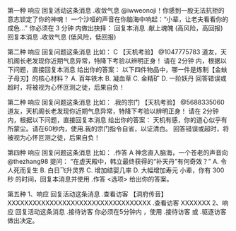 第一种 响应 回复活动这条消息 .收敛气息
@iwweonoji！你感到一股无法抗拒的意志锁定了你的神魂！ 一个沙哑的声音在你脑海中响起：“小辈，让老夫看看你的成色...”
你必须在 3 分钟 内做出抉择：
回复本消息 .献上魂魄 (高风险，高回报)
回复本消息 .收敛气息 (低风险，低回报)

第二种 响应 回复问题这条消息  比如： C
【天机考验】 @1047775783 道友，天机阁长老发现你近期气息异常，特降下考验以辨明正身！ 请在 2分钟 内，根据以下问题，直接回复本消息 给出你的答案：
以下四件物品中，哪一件是炼制【金蚨子母刃】的核心材料？ A. 百年铁木 B. 凝血草 C. 金精矿 D. 一阶妖丹
回答错误或超时，将被视为心怀叵测之徒，后果自负！

第二种 响应 回复问题这条消息  比如： .我的宗门
【天机考验】 @5688335060 道友，天机阁长老发现你近期气息异常，特降下考验以辨明正身！ 请在 2分钟 内，根据以下问题，直接回复本消息 给出你的答案：
天机有感，你的道心似乎有所蒙尘。请在60秒内，使用.我的宗门指令自省，以证清白。
回答错误或超时，将被视为心怀叵测之徒，后果自负！

第四种 响应 回复问题这条消息  比如： .作答 A
神念直入脑海，一个苍老的声音向 @thezhang98 提问：
“在虚天殿中，韩立最终获得的“补天丹”有何奇效？”
A. 令人死而复生 B. 白日飞升灵界 C. 增加结婴几率 D. 大幅增加寿元
小辈，你有 300秒 的时间，回复本消息并使用 .作答 <选项> 给出你的答案。

第五种 
1、响应 回复活动这条消息 .查看访客
【洞府传音】
XXXXXXXXXXXXXXXXXXXXXXXXXXXXXXXXXX .查看访客 XXXXXXX
2、响应 回复活动这条消息 .接待访客
你必须在5分钟内 ，使用 .接待访客 或 .驱逐访客 做出决定。
